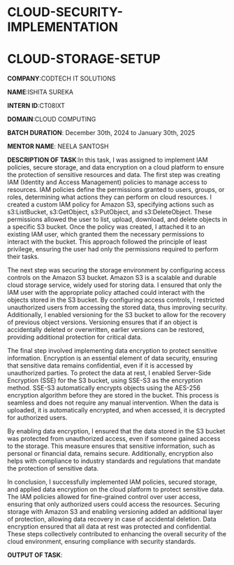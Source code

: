 # CLOUD-SECURITY-IMPLEMENTATION

# CLOUD-STORAGE-SETUP

**COMPANY**:CODTECH IT SOLUTIONS

**NAME**:ISHITA SUREKA

**INTERN ID**:CT08IXT

**DOMAIN**:CLOUD COMPUTING

**BATCH DURATION**: December 30th, 2024 to January 30th, 2025

**MENTOR NAME**: NEELA SANTOSH

**DESCRIPTION OF TASK**:In this task, I was assigned to implement IAM policies, secure storage, and data encryption on a cloud platform to ensure the protection of sensitive resources and data. The first step was creating IAM (Identity and Access Management) policies to manage access to resources. IAM policies define the permissions granted to users, groups, or roles, determining what actions they can perform on cloud resources. I created a custom IAM policy for Amazon S3, specifying actions such as s3:ListBucket, s3:GetObject, s3:PutObject, and s3:DeleteObject. These permissions allowed the user to list, upload, download, and delete objects in a specific S3 bucket. Once the policy was created, I attached it to an existing IAM user, which granted them the necessary permissions to interact with the bucket. This approach followed the principle of least privilege, ensuring the user had only the permissions required to perform their tasks.

The next step was securing the storage environment by configuring access controls on the Amazon S3 bucket. Amazon S3 is a scalable and durable cloud storage service, widely used for storing data. I ensured that only the IAM user with the appropriate policy attached could interact with the objects stored in the S3 bucket. By configuring access controls, I restricted unauthorized users from accessing the stored data, thus improving security. Additionally, I enabled versioning for the S3 bucket to allow for the recovery of previous object versions. Versioning ensures that if an object is accidentally deleted or overwritten, earlier versions can be restored, providing additional protection for critical data.

The final step involved implementing data encryption to protect sensitive information. Encryption is an essential element of data security, ensuring that sensitive data remains confidential, even if it is accessed by unauthorized parties. To protect the data at rest, I enabled Server-Side Encryption (SSE) for the S3 bucket, using SSE-S3 as the encryption method. SSE-S3 automatically encrypts objects using the AES-256 encryption algorithm before they are stored in the bucket. This process is seamless and does not require any manual intervention. When the data is uploaded, it is automatically encrypted, and when accessed, it is decrypted for authorized users.

By enabling data encryption, I ensured that the data stored in the S3 bucket was protected from unauthorized access, even if someone gained access to the storage. This measure ensures that sensitive information, such as personal or financial data, remains secure. Additionally, encryption also helps with compliance to industry standards and regulations that mandate the protection of sensitive data.

In conclusion, I successfully implemented IAM policies, secured storage, and applied data encryption on the cloud platform to protect sensitive data. The IAM policies allowed for fine-grained control over user access, ensuring that only authorized users could access the resources. Securing storage with Amazon S3 and enabling versioning added an additional layer of protection, allowing data recovery in case of accidental deletion. Data encryption ensured that all data at rest was protected and confidential. These steps collectively contributed to enhancing the overall security of the cloud environment, ensuring compliance with security standards.

**OUTPUT OF TASK**:

